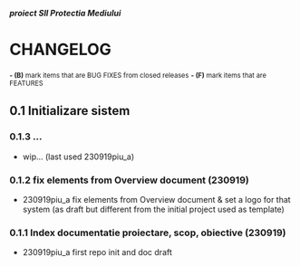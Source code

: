 ***proiect SII Protectia Mediului***



# CHANGELOG

<small>**- (B)** mark items that are BUG FIXES from closed releases</small>
<small>**- (F)** mark items that are FEATURES</small>


## 0.1 Initializare sistem


### 0.1.3 ...

* wip... (last used 230919piu_a)



### 0.1.2 fix elements from Overview document (230919)

* 230919piu_a fix elements from Overview document & set a logo for that system (as draft but different from the initial project used as template)



### 0.1.1 Index documentatie proiectare, scop, obiective (230919)

* 230919piu_a first repo init and doc draft



